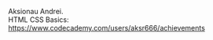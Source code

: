 Aksionau Andrei.                                                                                                                   
HTML CSS Basics: https://www.codecademy.com/users/aksr666/achievements                                                             

